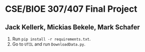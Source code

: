 # CSE/BIOE 307/407 Final Project
## Jack Kellerk, Mickias Bekele, Mark Schafer

1. Run `pip install -r requirements.txt`.
2. Go to `UTIL` and run `DownloadData.py`.